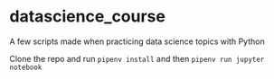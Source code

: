 # datascience_course
A few scripts made when practicing data science topics with Python


Clone the repo and run `pipenv install` and then `pipenv run jupyter notebook`
